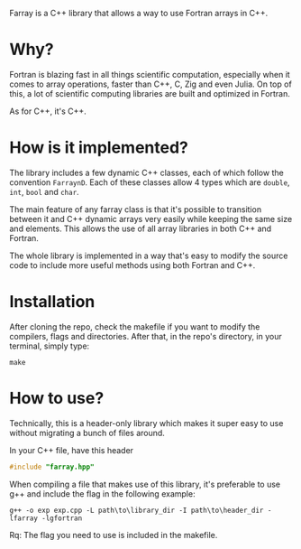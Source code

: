 Farray is a C++ library that allows a way to use Fortran arrays in C++.

# Why?
Fortran is blazing fast in all things scientific computation, especially when it comes to array operations, faster than C++, C, Zig and even Julia. On top of this, a lot of scientific computing libraries are built and optimized in Fortran.

As for C++, it's C++.

# How is it implemented?
The library includes a few dynamic C++ classes, each of which follow the convention `FarraynD`. Each of these classes allow 4 types which are `double`, `int`, `bool` and `char`.

The main feature of any farray class is that it's possible to transition between it and C++ dynamic arrays very easily while keeping the same size and elements. This allows the use of all array libraries in both C++ and Fortran.

The whole library is implemented in a way that's easy to modify the source code to include more useful methods using both Fortran and C++.

# Installation
After cloning the repo, check the makefile if you want to modify the compilers, flags and directories. After that, in the repo's directory, in your terminal, simply type:
```Shell
make
```

# How to use?
Technically, this is a header-only library which makes it super easy to use without migrating a bunch of files around.

In your C++ file, have this header
```C++
#include "farray.hpp"
```

When compiling a file that makes use of this library, it's preferable to use g++ and include the flag in the following example:
```Shell
g++ -o exp exp.cpp -L path\to\library_dir -I path\to\header_dir -lfarray -lgfortran
```
Rq: The flag you need to use is included in the makefile.

